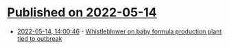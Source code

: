 # [Published on 2022-05-14](index.md)

* [2022-05-14, 14:00:46](https://news.ycombinator.com/item?id=31377991) - [Whistleblower on baby formula production plant tied to outbreak](https://www.foodsafetynews.com/2022/04/former-employee-blows-whistle-on-baby-formula-production-plant-tied-to-outbreak/)
